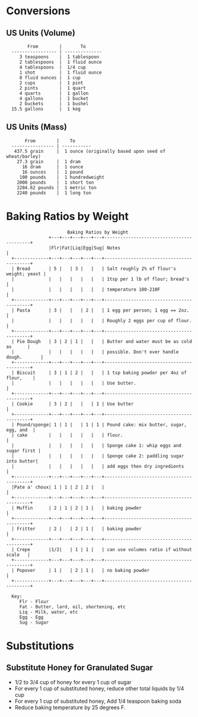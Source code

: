 Conversions
===========

US Units (Volume)
-----------------

            From        |       To              
      ----------------- | --------------  
         3 teaspoons    |  1 tablespoon   
         2 tablespoons  |  1 fluid ounce  
         4 tablespoons  |  1/4 cup        
         1 shot         |  1 fluid ounce  
         8 fluid ounces |  1 cup          
         2 cups         |  1 pint         
         2 pints        |  1 quart        
         4 quarts       |  1 gallon       
         4 gallons      |  1 bucket       
         2 buckets      |  1 bushel       
      15.5 gallons      |  1 keg          


US Units (Mass)
---------------

           From        |    To
      ---------------- | -----------
       437.5 grain     |  1 ounce (originally based upon seed of wheat/barley)
        27.3 grain     |  1 dram
          16 dram      |  1 ounce 
          16 ounces    |  1 pound
         100 pounds    |  1 hundredweight
        2000 pounds    |  1 short ton
        2204.62 pounds |  1 metric ton
        2240 pounds    |  1 long ton



Baking Ratios by Weight
=======================

                           Baking Ratios by Weight
                    +---+---+---+---+---+------------------------------------------+
                    |Flr|Fat|Liq|Egg|Sug| Notes                                    |
      +-------------+---+---+---+---+---+------------------------------------------+
      | Bread       | 5 |   | 3 |   |   | Salt roughly 2% of flour's weight; yeast |
      |             |   |   |   |   |   | 1tsp per 1 lb of flour; bread's          |
      |             |   |   |   |   |   | temperature 180-210F                     |
      +-------------+---+---+---+---+---+------------------------------------------+
      | Pasta       | 3 |   |   | 2 |   | 1 egg per person; 1 egg == 2oz.          |
      |             |   |   |   |   |   | Roughly 2 eggs per cup of flour.         |
      +-------------+---+---+---+---+---+------------------------------------------+
      | Pie Dough   | 3 | 2 | 1 |   |   | Butter and water must be as cold as      |
      |             |   |   |   |   |   | possible. Don't over handle dough.       |
      +-------------+---+---+---+---+---+------------------------------------------+
      | Biscuit     | 3 | 1 | 2 |   |   | 1 tsp baking powder per 4oz of flour,    |
      |             |   |   |   |   |   | Use butter.                              |
      +-------------+---+---+---+---+---+------------------------------------------+
      | Cookie      | 3 | 2 |   |   | 1 | Use butter                               |
      +-------------+---+---+---+---+---+------------------------------------------+
      | Pound/sponge| 1 | 1 |   | 1 | 1 | Pound cake: mix butter, sugar, egg, and  |
      | cake        |   |   |   |   |   | flour.                                   |
      |             |   |   |   |   |   | Sponge cake 1: whip eggs and sugar first |
      |             |   |   |   |   |   | Sponge cake 2: paddling sugar into butter|
      |             |   |   |   |   |   | add eggs then dry ingredients            |
      +-------------+---+---+---+---+---+------------------------------------------+
      |Pate a' choux| 1 | 1 | 2 | 2 |   |                                          |
      +-------------+---+---+---+---+---+------------------------------------------+
      | Muffin      | 2 | 1 | 2 | 1 |   | baking powder                            |
      +-------------+---+---+---+---+---+------------------------------------------+
      | Fritter     | 2 |   | 2 | 1 |   | baking powder                            |
      +-------------+---+---+---+---+---+------------------------------------------+
      | Crepe       |1/2|   | 1 | 1 |   | can use volumes ratio if without scale   |
      +-------------+---+---+---+---+---+------------------------------------------+
      | Popover     | 1 |   | 2 | 1 |   | no baking powder                         |
      +-------------+---+---+---+---+---+------------------------------------------+

      Key:
         Flr - Flour
         Fat - Butter, lard, oil, shortening, etc
         Liq - Milk, water, etc
         Egg - Egg
         Sug - Sugar


Substitutions
=============

Substitute Honey for Granulated Sugar
-------------------------------------

   * 1/2 to 3/4 cup of honey for every 1 cup of sugar
   * For every 1 cup of substituted honey, reduce other total liquids by 1/4 cup
   * For every 1 cup of substituted honey, Add 1/4 teaspoon baking soda
   * Reduce baking temperature by 25 degrees F.


